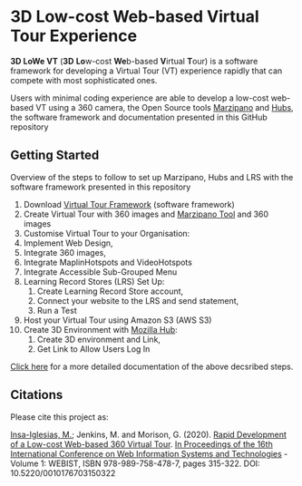 # 3D Low-cost Web-based Virtual Tour Experience

**3D LoWe VT** (**3D** **Lo**w-cost **We**b-based **V**irtual **T**our) is a software framework for developing a Virtual Tour (VT) experience rapidly that can compete with most sophisticated ones.

Users with minimal coding experience are able to develop a low-cost web-based VT using a 360 camera, the Open Source tools [Marzipano](https://www.marzipano.net/) and [Hubs](https://hubs.mozilla.com/spoke), the software framework and documentation presented in this GitHub repository

## Getting Started

Overview of the steps to follow to set up Marzipano, Hubs and LRS with the software framework presented in this repository

 
1.	Download [Virtual Tour Framework](https://github.com/Insa-Maria/Virtual_Tour) (software framework)
2.	Create Virtual Tour with 360 images and [Marzipano Tool](https://www.marzipano.net/tool/) and 360 images
3.	Customise Virtual Tour to your Organisation: 
   1. Implement Web Design,
   2. Integrate 360 images,
   3. Integrate MaplinHotspots and VideoHotspots
   4. Integrate Accessible Sub-Grouped Menu
4. Learning Record Stores (LRS) Set Up: 
   1. Create Learning Record Store account,
   2. Connect your website to the LRS and send statement,
   3. Run a Test
5. Host your Virtual Tour using Amazon S3 (AWS S3)
6. Create 3D Environment with [Mozilla Hub](https://hubs.mozilla.com/spoke):
   1. Create 3D environment and Link,
   2. Get Link to Allow Users Log In

[Click here](https://github.com/Insa-Maria/Virtual_Tour/blob/master/Documentation.pdf) for a more detailed documentation of the above decsribed steps.

## Citations

Please cite this project as:

[Insa-Iglesias, M.](https://www.mariainsaiglesias.com/); Jenkins, M. and Morison, G. (2020). [Rapid Development of a Low-cost Web-based 360 Virtual Tour](https://www.scitepress.org/PublicationsDetail.aspx?ID=TzsprwABGhI=&t=1). [In Proceedings of the 16th International Conference on Web Information Systems and Technologies](http://www.webist.org/Home.aspx) - Volume 1: WEBIST, ISBN 978-989-758-478-7, pages 315-322. DOI: 10.5220/0010176703150322

